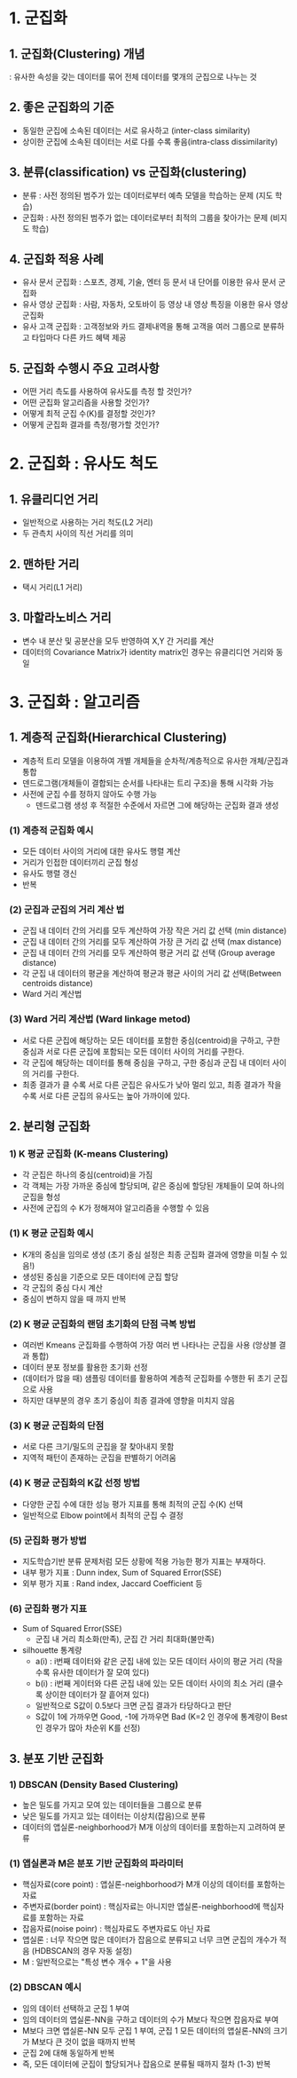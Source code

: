 # 1. 군집화
## 1. 군집화(Clustering) 개념
: 유사한 속성을 갖는 데이터를 묶어 전체 데이터를 몇개의 군집으로 나누는 것
## 2. 좋은 군집화의 기준
- 동일한 군집에 소속된 데이터는 서로 유사하고 (inter-class similarity)
- 상이한 군집에 소속된 데이터는 서로 다를 수록 좋음(intra-class dissimilarity)
## 3. 분류(classification) vs 군집화(clustering)
- 분류 : 사전 정의된 범주가 있는 데이터로부터 예측 모델을 학습하는 문제 (지도 학습)
- 군집화 : 사전 정의된 범주가 없는 데이터로부터 최적의 그룹을 찾아가는 문제 (비지도 학습)
## 4. 군집화 적용 사례
- 유사 문서 군집화 : 스포츠, 경제, 기술, 엔터 등 문서 내 단어를 이용한 유사 문서 군집화
- 유사 영상 군집화 : 사람, 자동차, 오토바이 등 영상 내 영상 특징을 이용한 유사 영상 군집화
- 유사 고객 군집화 : 고객정보와 카드 결제내역을 통해 고객을 여러 그룹으로 분류하고 타입마다 다른 카드 혜택 제공
## 5. 군집화 수행시 주요 고려사항
- 어떤 거리 측도를 사용하여 유사도를 측정 할 것인가?
- 어떤 군집화 알고리즘을 사용할 것인가?
- 어떻게 최적 군집 수(K)를 결정할 것인가?
- 어떻게 군집화 결과를 측정/평가할 것인가?

# 2. 군집화 : 유사도 척도
## 1. 유클리디언 거리
- 일반적으로 사용하는 거리 척도(L2 거리)
- 두 관측치 사이의 직선 거리를 의미

## 2. 맨하탄 거리
- 택시 거리(L1 거리)

## 3. 마할라노비스 거리
- 변수 내 분산 및 공분산을 모두 반영하여 X,Y 간 거리를 계산
- 데이터의 Covariance Matrix가 identity matrix인 경우는 유클리디언 거리와 동일

# 3. 군집화 : 알고리즘
## 1. 계층적 군집화(Hierarchical Clustering)
- 계층적 트리 모델을 이용하여 개별 개체들을 순차적/계층적으로 유사한 개체/군집과 통합
- 덴드로그램(개체들이 결합되는 순서를 나타내는 트리 구조)을 통해 시각화 가능
- 사전에 군집 수를 정하지 않아도 수행 가능
  - 덴드로그램 생성 후 적절한 수준에서 자르면 그에 해당하는 군집화 결과 생성
### (1) 계층적 군집화 예시
  - 모든 데이터 사이의 거리에 대한 유사도 행렬 계산
  - 거리가 인접한 데이터끼리 군집 형성
  - 유사도 행렬 갱신
  - 반복
### (2) 군집과 군집의 거리 계산 법
  - 군집 내 데이터 간의 거리를 모두 계산하여 가장 작은 거리 값 선택 (min distance)
  -  군집 내 데이터 간의 거리를 모두 계산하여 가장 큰 거리 값 선택 (max distance)
  -  군집 내 데이터 간의 거리를 모두 계산하여 평균 거리 값 선택 (Group average distance)
  -  각 군집 내 데이터의 평균을 계산하여 평균과 평균 사이의 거리 값 선택(Between centroids distance)
  -  Ward 거리 계산법
### (3) Ward 거리 계산법 (Ward linkage metod)
  - 서로 다른 군집에 해당하는 모든 데이터를 포함한 중심(centroid)을 구하고, 구한 중심과 서로 다른 군집에 포함되는 모든 데이터 사이의 거리를 구한다.
  - 각 군집에 해당하는 데이터를 통해 중심을 구하고, 구한 중심과 군집 내 데이터 사이의 거리를 구한다.
  - 최종 결과가 클 수록 서로 다른 군집은 유사도가 낮아 멀리 있고, 최종 결과가 작을 수록 서로 다른 군집의 유사도는 높아 가까이에 있다.
 
 ## 2. 분리형 군집화
 ### 1) K 평균 군집화 (K-means Clustering)
 - 각 군집은 하나의 중심(centroid)을 가짐
 - 각 객체는 가장 가까운 중심에 할당되며, 같은 중심에 할당된 개체들이 모여 하나의 군집을 형성
 - 사전에 군집의 수 K가 정해져야 알고리즘을 수행할 수 있음
### (1) K 평균 군집화 예시
   - K개의 중심을 임의로 생성 (초기 중심 설정은 최종 군집화 결과에 영향을 미칠 수 있음!)
   - 생성된 중심을 기준으로 모든 데이터에 군집 할당
   - 각 군집의 중심 다시 계산
   - 중심이 변하지 않을 때 까지 반복
 ### (2) K 평균 군집화의 랜덤 초기화의 단점 극복 방법
  - 여러번 Kmeans 군집화를 수행하여 가장 여러 번 나타나는 군집을 사용 (앙상블 결과 통합)
  - 데이터 분포 정보를 활용한 초기화 선정
  - (데이터가 많을 때) 샘플링 데이터를 활용하여 계층적 군집화를 수행한 뒤 초기 군집으로 사용
  - 하지만 대부분의 경우 초기 중심이 최종 결과에 영향을 미치지 않음
### (3) K 평균 군집화의 단점
  - 서로 다른 크기/밀도의 군집을 잘 찾아내지 못함
  - 지역적 패턴이 존재하는 군집을 판별하기 어려움
### (4) K 평균 군집화의 K값 선정 방법
  - 다양한 군집 수에 대한 성능 평가 지표를 통해 최적의 군집 수(K) 선택
  - 일반적으로 Elbow point에서 최적의 군집 수 결정
### (5) 군집화 평가 방법
  - 지도학습기반 분류 문제처럼 모든 상황에 적용 가능한 평가 지표는 부재하다.
  - 내부 평가 지표 : Dunn index, Sum of Squared Error(SSE)
  - 외부 평가 지표 : Rand index, Jaccard Coefficient 등
### (6) 군집화 평가 지표
  - Sum of Squared Error(SSE)
    - 군집 내 거리 최소화(만족), 군집 간 거리 최대화(불만족)
  - silhouette 통계량
    - a(i) : i번째 데이터와 같은 군집 내에 있는 모든 데이터 사이의 평균 거리 (작을 수록 유사한 데이터가 잘 모여 있다)
    - b(i) : i번째 게이터와 다른 군집 내에 있는 모든 데이터 사이의 최소 거리 (클수록 상이한 데이터가 잘 흩어져 있다)
    - 일반적으로 S값이 0.5보다 크면 군집 결과가 타당하다고 판단
    - S값이 1에 가까우면 Good, -1에 가까우면 Bad (K=2 인 경우에 통계량이 Best인 경우가 많아 차순위 K를 선정)

## 3. 분포 기반 군집화
### 1) DBSCAN (Density Based Clustering)
  - 높은 밀도를 가지고 모여 있는 데이터들을 그룹으로 분류
  - 낮은 밀도를 가지고 있는 데이터는 이상치(잡음)으로 분류
  - 데이터의 앱실론-neighborhood가 M개 이상의 데이터를 포함하는지 고려하여 분류
 
### (1) 앱실론과 M은 분포 기반 군집화의 파라미터
  - 핵심자료(core point) : 앱실론-neighborhood가 M개 이상의 데이터를 포함하는 자료
  - 주변자료(border point) : 핵심자료는 아니지만 앱실론-neighborhood에 핵심자료를 포함하는 자료
  - 잡음자료(noise poinr) : 핵심자료도 주변자료도 아닌 자료
  - 앱실론 : 너무 작으면 많은 데이터가 잡음으로 분류되고 너무 크면 군집의 개수가 적음 (HDBSCAN의 경우 자동 설정)
  - M : 일반적으로는 "특성 변수 개수 + 1"을 사용

### (2) DBSCAN 예시
- 임의 데이터 선택하고 군집 1 부여
- 임의 데이터의 앱실론-NN을 구하고 데이터의 수가 M보다 작으면 잡음자료 부여
- M보다 크면 앱실론-NN 모두 군집 1 부여, 군집 1 모든 데이터의 앱실론-NN의 크기가 M보다 큰 것이 없을 때까지 반복
- 군집 2에 대해 동일하게 반복
- 즉, 모든 데이터에 군집이 할당되거나 잡음으로 분류될 때까지 절차 (1-3) 반복











